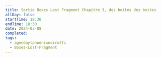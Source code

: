 ```yaml
---
title: Sortie Boxes Lost Fragment Chapitre 3, des boites des boites
allDay: false
startTime: 18:30
endTime: 18:30
date: 2024-03-08
completed: 
tags:
  - agendaytphoenixnoiroffi
  - Boxes-Lost-Fragment
---
```

